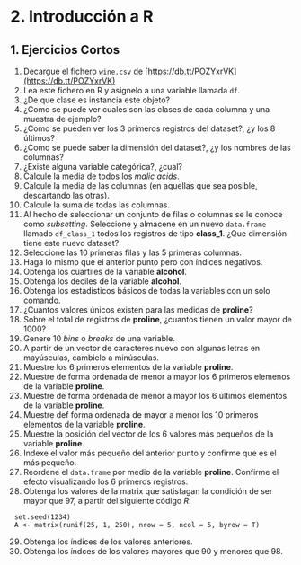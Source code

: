 # 2. Introducción a R

## 1. Ejercicios Cortos

1. Decargue el fichero `wine.csv` de
[https://db.tt/POZYxrVK](https://db.tt/POZYxrVK)
2. Lea este fichero en R y asignelo a una variable llamada `df`.
3. ¿De que clase es instancia este objeto?
4. ¿Como se puede ver cuales son las clases de cada columna y una muestra de
ejemplo?
5. ¿Como se pueden ver los 3 primeros registros del dataset?,
¿y los 8 últimos?
6. ¿Como se puede saber la dimensión del dataset?, ¿y los nombres de las
columnas?
7. ¿Existe alguna variable categórica?, ¿cual?
8. Calcule la media de todos los _malic acids_.
9. Calcule la media de las columnas (en aquellas que sea posible, descartando
las otras).
10. Calcule la suma de todas las columnas.
11. Al hecho de seleccionar un conjunto de filas o columnas se le conoce como
_subsetting_. Seleccione y almacene en un nuevo `data.frame` llamado
`df_class_1` todos los registros de tipo __class_1__. ¿Que dimensión tiene
este nuevo dataset?
12. Seleccione las 10 primeras filas y las 5 primeras columnas.
13. Haga lo mismo que el anterior punto pero con índices negativos.
14. Obtenga los cuartiles de la variable __alcohol__.
15. Obtenga los deciles de la variable __alcohol__.
16. Obtenga los estadísticos básicos de todas la variables con un solo
comando.
17. ¿Cuantos valores únicos existen para las medidas de __proline__?
18. Sobre el total de registros de __proline__, ¿cuantos tienen un valor mayor
de 1000?
19. Genere 10 _bins_ o _breaks_ de una variable.
20. A partir de un vector de caracteres nuevo con algunas letras en
mayúsculas, cambielo a minúsculas.
21. Muestre los 6 primeros elementos de la variable __proline__.
22. Muestre de forma ordenada de menor a mayor los 6 primeros elemenos de la
variable __proline__.
23. Muestre de forma ordenada de menor a mayor los 6 últimos elementos de la
variable __proline__.
24. Muestre def forma ordenada de mayor a menor los 10 primeros elementos de
la variable __proline__.
25. Muestre la posición del vector de los 6 valores más pequeños de la
variable __proline__.
26. Indexe el valor más pequeño del anterior punto y confirme que es el más
pequeño.
27. Reordene el `data.frame` por medio de la variable __proline__. Confirme el
efecto visualizando los 6 primeros registros.
28. Obtenga los valores de la matrix que satisfagan la condición de ser mayor
que 97, a partir del siguiente código _R_:
  ```{r}
   set.seed(1234)
   A <- matrix(runif(25, 1, 250), nrow = 5, ncol = 5, byrow = T)
  ```
29. Obtenga los índices de los valores anteriores.
30. Obtenga los índces de los valores mayores que 90 y menores que 98. 
